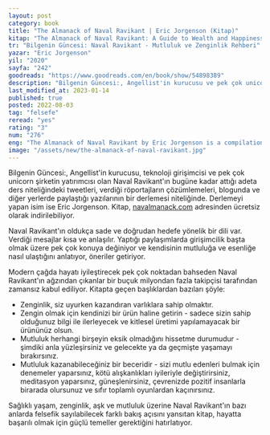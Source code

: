 ```yaml
---
layout: post
category: book
title: "The Almanack of Naval Ravikant | Eric Jorgenson (Kitap)"
kitap: "The Almanack of Naval Ravikant: A Guide to Wealth and Happiness"
tr: "Bilgenin Güncesi: Naval Ravikant - Mutluluk ve Zenginlik Rehberi"
yazar: "Eric Jorgenson"
yil: "2020"
sayfa: "242"
goodreads: "https://www.goodreads.com/en/book/show/54898389"
description: "Bilgenin Güncesi:, Angellist'in kurucusu ve pek çok unicorn şirketin yatırımcısı olan Naval Ravikant'ın bugüne kadar attığı adeta ders niteliğindeki tweetleri, verdiği röportajların çözümlemeleri, blogunda ve diğer yerlerde paylaştığı yazılarının bir derlemesi niteliğinde."
last_modified_at: 2023-01-14
published: true
posted: 2022-08-03
tag: "felsefe"
reread: "yes"
rating: "3"
num: "276"
eng: "The Almanack of Naval Ravikant by Eric Jorgenson is a compilation of the wisdom and insights of entrepreneur Naval Ravikant, providing practical guidance on wealth creation, personal development, and finding fulfillment in life."
image: "/assets/new/the-almanack-of-naval-ravikant.jpg"
---
```


Bilgenin Güncesi:, Angellist'in kurucusu, teknoloji girişimcisi ve pek çok unicorn şirketin yatırımcısı olan Naval Ravikant'ın bugüne kadar attığı adeta ders niteliğindeki tweetleri, verdiği röportajların çözümlemeleri, blogunda ve diğer yerlerde paylaştığı yazılarının bir derlemesi niteliğinde. Derlemeyi yapan isim ise Eric Jorgenson. Kitap, <span class="link1">[navalmanack.com](https://www.navalmanack.com)</span> adresinden ücretsiz olarak indirilebiliyor.

Naval Ravikant'ın oldukça sade ve doğrudan hedefe yönelik bir dili var. Verdiği mesajlar kısa ve anlaşılır. Yaptığı paylaşımlarda girişimcilik başta olmak üzere pek çok konuya değiniyor ve kendisinin mutluluğa ve esenliğe nasıl ulaştığını anlatıyor, öneriler getiriyor.

Modern çağda hayatı iyileştirecek pek çok noktadan bahseden Naval Ravikant'ın ağzından çıkanlar bir buçuk milyondan fazla takipçisi tarafından zamansız kabul ediliyor. Kitapta geçen başlıklardan bazıları şöyle:

- Zenginlik, siz uyurken kazandıran varlıklara sahip olmaktır.
- Zengin olmak için kendinizi bir ürün haline getirin - sadece sizin sahip olduğunuz bilgi ile ilerleyecek ve kitlesel üretimi yapılamayacak bir ürününüz olsun.
- Mutluluk herhangi birşeyin eksik olmadığını hissetme durumudur - şimdiki anla yüzleşirsiniz ve gelecekte ya da geçmişte yaşamayı bırakırsınız.
- Mutluluk kazanabileceğiniz bir beceridir - sizi mutlu edenleri bulmak için denemeler yaparsınız, kötü alışkanlıkları iyileriyle değiştirirsiniz, meditasyon yaparsınız, güneşlenirsiniz, çevrenizde pozitif insanlarla birarada olursunuz ve sıfır toplamlı oyunlardan kaçınırsınız.

Sağlıklı yaşam, zenginlik, aşk ve mutluluk üzerine Naval Ravikant'ın bazı anlarda felsefik sayılabilecek farklı bakış açısını yansıtan kitap, hayatta başarılı olmak için güçlü temeller gerektiğini hatırlatıyor.
